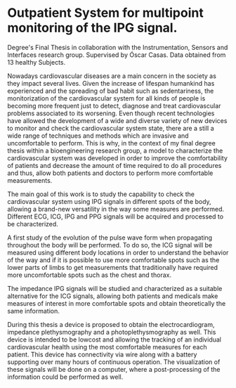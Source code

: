 # Outpatient System for multipoint monitoring of the IPG signal.

Degree's Final Thesis in collaboration with the Instrumentation, Sensors and Interfaces research group. Supervised by Óscar Casas. Data obtained from 13 healthy Subjects. 

Nowadays cardiovascular diseases are a main concern in the society as they impact several lives. Given the increase of lifespan humankind has experienced and the spreading of bad habit such as sedentariness, the monitorization of the cardiovascular system for all kinds of people is becoming more frequent just to detect, diagnose and treat cardiovascular problems associated to its worsening. Even though recent technologies have allowed the development of a wide and diverse variety of new devices to monitor and check the cardiovascular system state, there are a still a wide range of techniques and methods which are invasive and uncomfortable to perform. This is why, in the context of my final degree thesis within a bioengineering research group, a model to characterize the cardiovascular system was developed in order to improve the comfortability of patients and decrease the amount of time required to do all procedures and thus, allow both patients and doctors to perform more comfortable measurements.

The main goal of this work is to study the capability to check the cardiovascular system using IPG signals in different spots of the body, allowing a brand-new versatility in the way some measures are performed. Different ECG, ICG, IPG and PPG signals will be acquired and processed to be characterized. 

A first study of the evolution of the pulse wave form when propagating throughout the body will be performed. To do so, the ICG signal will be measured using different body locations in order to understand the behavior of the way and if it is possible to use more comfortable spots such as the lower parts of limbs to get measurements that traditionally have required more uncomfortable spots such as the chest and thorax. 

The impedance IPG signals will be studied and characterized as a suitable alternative for the ICG signals, allowing both patients and medicals make measures of interest in more comfortable spots and obtain theoretically the same information. 

During this thesis a device is proposed to obtain the electrocardiogram, impedance plethysmography and a photoplethysmography as well. This device is intended to be lowcost and allowing the tracking of an individual cardiovascular health using the most comfortable measures for each patient. This device has connectivity via wire along with a battery supporting over many hours of continuous operation. The visualization of these signals will be done on a computer, where a post-processing of the information could be
performed as well.
